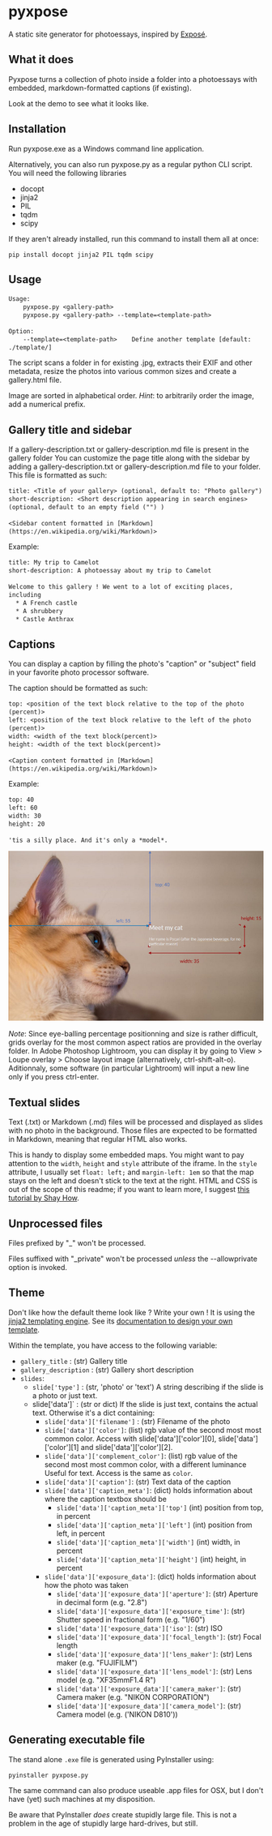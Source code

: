 pyxpose
=======
A static site generator for photoessays, inspired by [Exposé](https://github.com/Jack000/Expose).

What it does
-------------
Pyxpose turns a collection of photo inside a folder into a photoessays with embedded, markdown-formatted captions (if existing).

Look at the demo to see what it looks like.

Installation
------------
Run pyxpose.exe as a Windows command line application.

Alternatively, you can also run pyxpose.py as a regular python CLI script. You will need the following libraries

* docopt
* jinja2
* PIL
* tqdm
* scipy

If they aren't already installed, run this command to install them all at once:
```
pip install docopt jinja2 PIL tqdm scipy
```

Usage
-----

```
Usage:
    pyxpose.py <gallery-path>
    pyxpose.py <gallery-path> --template=<template-path>

Option:
    --template=<template-path>    Define another template [default: ./template/]
```

The script scans a folder in <gallery-path> for existing .jpg, extracts their EXIF and other metadata, resize the photos into various common sizes and create a gallery.html file.

Image are sorted in alphabetical order. *Hint*: to arbitrarily order the image, add a numerical prefix.

Gallery title and sidebar
-------------------------
If a gallery-description.txt or gallery-description.md file is present in the gallery folder
You can customize the page title along with the sidebar by adding a gallery-description.txt or gallery-description.md file to your folder. This file is formatted as such:

```
title: <Title of your gallery> (optional, default to: "Photo gallery")
short-description: <Short description appearing in search engines> (optional, default to an empty field ("") )

<Sidebar content formatted in [Markdown](https://en.wikipedia.org/wiki/Markdown)>
```

Example:

```
title: My trip to Camelot
short-description: A photoessay about my trip to Camelot

Welcome to this gallery ! We went to a lot of exciting places, including
  * A French castle
  * A shrubbery
  * Castle Anthrax
```

Captions
--------
You can display a caption  by filling the photo's "caption" or "subject" field  in your favorite photo processor software.

The caption should be formatted as such:

```
top: <position of the text block relative to the top of the photo (percent)>
left: <position of the text block relative to the left of the photo (percent)>
width: <width of the text block(percent)>
height: <width of the text block(percent)>

<Caption content formatted in [Markdown](https://en.wikipedia.org/wiki/Markdown)>
```

Example:

```
top: 40
left: 60
width: 30
height: 20

'tis a silly place. And it's only a *model*.
```

![Visual explanation of the positioning and sizing of the caption](position_and_size.jpg)

*Note*: Since eye-balling percentage positionning and size is rather difficult, grids overlay for the most common aspect ratios are provided in the overlay folder. In Adobe Photoshop Lightroom, you can display it by going to View > Loupe overlay > Choose layout image (alternatively, ctrl-shift-alt-o). Aditionnaly, some software (in particular Lightroom) will input a new line only if you press ctrl-enter.

Textual slides
--------------
Text (.txt) or Markdown (.md) files will be processed and displayed as slides with no photo in the background. Those files are expected to be formatted in Markdown, meaning that regular HTML also works.

This is handy to display some embedded maps. You might want to pay attention to the `width`, `height` and `style` attribute of the iframe. In the `style` attribute, I usually set `float: left;` and  `margin-left: 1em` so that the map stays on the left and doesn't stick to the text at the right. HTML and CSS is out of the scope of this readme; if you want to learn more, I suggest [this tutorial by Shay How](http://learn.shayhowe.com/).

Unprocessed files
-----------------
Files prefixed by "_" won't be processed.

Files suffixed with "_private" won't be processed *unless* the --allowprivate option is invoked.

Theme
------
Don't like how the default theme look like ? Write your own ! It is using the [jinja2 templating engine](http://jinja.pocoo.org/). See its [documentation to design your own template](http://jinja.pocoo.org/docs/dev/templates/).

Within the template, you have access to the following variable:
* `gallery_title` : (str) Gallery title
* `gallery_description` : (str) Gallery short description
* `slides`:
  * `slide['type']` : (str, 'photo' or 'text') A string describing if the slide is a photo or just text.
  * slide['data']` : (str or dict) If the slide is just text, contains the actual text. Otherwise it's a dict containing:
    * `slide['data']['filename']` : (str) Filename of the photo
    * `slide['data']['color']`: (list) rgb value of the second most most common color. Access with slide['data']['color'][0], slide['data']['color'][1] and slide['data']['color'][2].
    * `slide['data']['complement_color']`: (list) rgb value of the second most most common color, with a different luminance Useful for text. Access is the same as `color`.
    * `slide['data']['caption']`: (str) Text data of the caption
    * `slide['data']['caption_meta']`: (dict) holds information about where the caption textbox should be
      * `slide['data']['caption_meta']['top']` (int) position from top, in percent
      * `slide['data']['caption_meta']['left']` (int) position from left, in percent
      * `slide['data']['caption_meta']['width']` (int) width, in percent
      * `slide['data']['caption_meta']['height']` (int) height, in percent
    * `slide['data']['exposure_data']`: (dict) holds information about how the photo was taken
      * `slide['data']['exposure_data']['aperture']`: (str) Aperture in decimal form (e.g. "2.8")
      * `slide['data']['exposure_data']['exposure_time']`: (str) Shutter speed in fractional form (e.g. "1/60")
      * `slide['data']['exposure_data']['iso']`: (str) ISO
      * `slide['data']['exposure_data']['focal_length']`: (str) Focal length
      * `slide['data']['exposure_data']['lens_maker']`: (str)  Lens maker (e.g. "FUJIFILM")
      * `slide['data']['exposure_data']['lens_model']`: (str) Lens model (e.g. "XF35mmF1.4 R")
      * `slide['data']['exposure_data']['camera_maker']`: (str) Camera maker (e.g. "NIKON CORPORATION")
      * `slide['data']['exposure_data']['camera_model']`: (str) Camera model (e.g. ('NIKON D810'))

Generating executable file
--------------------------
The stand alone `.exe` file is generated using PyInstaller using:

```
pyinstaller pyxpose.py
```

The same command can also produce useable .app files for OSX, but I don't have (yet) such machines at my disposition.

Be aware that PyInstaller *does* create stupidly large file. This is not a problem in the age of stupidly large hard-drives, but still. 
